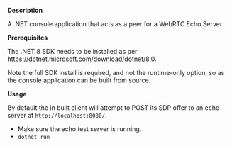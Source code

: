 **Description**

A .NET console application that acts as a peer for a WebRTC Echo Server.

**Prerequisites**

The .NET 8 SDK needs to be installed as per https://dotnet.microsoft.com/download/dotnet/8.0.

Note the full SDK install is required, and not the runtime-only option, so as the console application can be built from source.

**Usage**

By default the in built client will attempt to POST its SDP offer to an echo server at `http://localhost:8080/`.

 - Make sure the echo test server is running.
 - `dotnet run`
